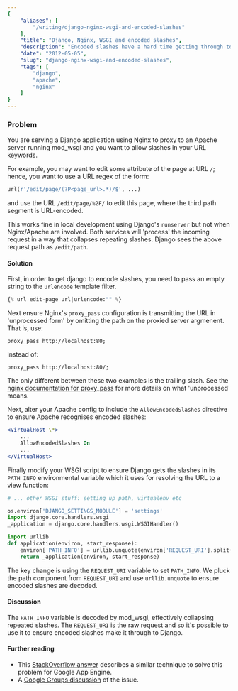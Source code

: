 ```yaml
---
{
    "aliases": [
        "/writing/django-nginx-wsgi-and-encoded-slashes"
    ],
    "title": "Django, Nginx, WSGI and encoded slashes",
    "description": "Encoded slashes have a hard time getting through to Django",
    "date": "2012-05-05",
    "slug": "django-nginx-wsgi-and-encoded-slashes",
    "tags": [
        "django",
        "apache",
        "nginx"
    ]
}
---
```



### Problem

You are serving a Django application using Nginx to proxy to an Apache
server running mod\_wsgi and you want to allow slashes in your URL
keywords.

For example, you may want to edit some attribute of the page at URL `/`;
hence, you want to use a URL regex of the form:

``` python
url(r'/edit/page/(?P<page_url>.*)/$', ...)
```

and use the URL `/edit/page/%2F/` to edit this page, where the third
path segment is URL-encoded.

This works fine in local development using Django's `runserver` but not
when Nginx/Apache are involved. Both services will 'process' the
incoming request in a way that collapses repeating slashes. Django sees
the above request path as `/edit/path`.

#### Solution

First, in order to get django to encode slashes, you need to pass an
empty string to the `urlencode` template filter.

``` python
{% url edit-page url|urlencode:"" %}
```

Next ensure Nginx's `proxy_pass` configuration is transmitting the URL
in 'unprocessed form' by omitting the path on the proxied server
argmenent. That is, use:

``` nginx
proxy_pass http://localhost:80;
```

instead of:

``` nginx
proxy_pass http://localhost:80/;
```

The only different between these two examples is the trailing slash. See
the [nginx documentation for
proxy\_pass](http://wiki.nginx.org/HttpProxyModule) for more details on
what 'unprocessed' means.

Next, alter your Apache config to include the `AllowEncodedSlashes`
directive to ensure Apache recognises encoded slashes:

``` apache
<VirtualHost \*>
    ...
    AllowEncodedSlashes On
    ...
</VirtualHost>
```

Finally modify your WSGI script to ensure Django gets the slashes in its
`PATH_INFO` environmental variable which it uses for resolving the URL
to a view function:

``` python
# ... other WSGI stuff: setting up path, virtualenv etc

os.environ['DJANGO_SETTINGS_MODULE'] = 'settings'
import django.core.handlers.wsgi
_application = django.core.handlers.wsgi.WSGIHandler()

import urllib
def application(environ, start_response):
    environ['PATH_INFO'] = urllib.unquote(environ['REQUEST_URI'].split('?')[0])
    return _application(environ, start_response)
```

The key change is using the `REQUEST_URI` variable to set `PATH_INFO`.
We pluck the path component from `REQUEST_URI` and use `urllib.unquote`
to ensure encoded slashes are decoded.

#### Discussion

The `PATH_INFO` variable is decoded by mod\_wsgi, effectively collapsing
repeated slashes. The `REQUEST_URI` is the raw request and so it's
possible to use it to ensure encoded slashes make it through to Django.

#### Further reading

- This [StackOverflow
    answer](http://stackoverflow.com/questions/3040659/how-can-i-receive-percent-encoded-slashes-with-django-on-app-engine)
    describes a similar technique to solve this problem for Google App
    Engine.
- A [Google Groups
    discussion](https://groups.google.com/forum/?fromgroups#!topic/django-users/31oV1WhuAZ4)
    of the issue.
